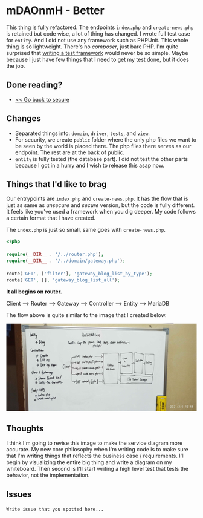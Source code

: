 # mDAOnmH - Better

This thing is  fully  refactored.  The  endpoints  `index.php`  and  `create-news.php`  is
retained but code wise, a lot of thing has changed. I wrote full test case  for  `entity`.
And I did not use any framework such as PHPUnit.  This  whole  thing  is  so  lightweight.
There's    no    *composer*,    just    bare    PHP.    I'm    quite    surprised     that
[writing a test framework](src/tests/test.php) would never be so simple. Maybe because I  just  have
few things that I need to get my test done, but it does the job.

## Done reading?

* [<< Go back to secure](../secure)

## Changes

* Separated things into: `domain`, `driver`, `tests`, and `view`.
* For security, we create `public` folder where the only php files we want to be  seen  by
  the world is placed there. The php files there serves as our endpoint. The rest  are  at
  the back of public.
* `entity` is fully tested (the database part). I did not test the other parts  because  I
  got in a hurry and I wish to release this asap now.

## Things that I'd like to brag

Our entrypoints are `index.php` and `create-news.php`. It has the flow  that  is  just  as
same as *unsecure* and *secure* version, but the code is fully different.  It  feels  like
you've used a framework when you dig deeper. My code follows a certain format that I  have
created.

The `index.php` is just so small, same goes with `create-news.php`.

``` php
<?php

require(__DIR__ . '/../router.php');
require(__DIR__ . '/../domain/gateway.php');

route('GET', ['filter'], 'gateway_blog_list_by_type');
route('GET', [], 'gateway_blog_list_all');
```

**It all begins on router.**

Client --> Router --> Gateway --> Controller --> Entity --> MariaDB

The flow above is quite similar to the image that I created below.

![](../../assets/desired-architechture-1.jpg)

## Thoughts

I think I'm going to revise this image to make the service diagram more accurate.  My  new
core philosophy when I'm writing code is  to  make  sure  that  I'm  writing  things  that
reflects the business case / requirements. I'll begin by visualizing the entire big  thing
and write a diagram on my whiteboard. Then second is I'll start writing a high level  test
that tests the behavior, not the implementation.

## Issues

`Write issue that you spotted here...`
